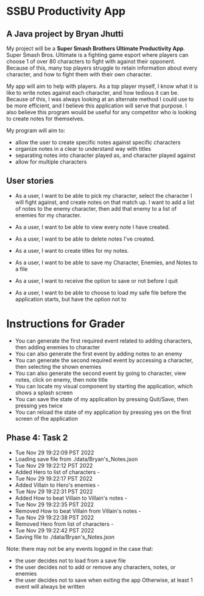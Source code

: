 # SSBU Productivity App

## A Java project by Bryan Jhutti

My project will be a **Super Smash Brothers Ultimate Productivity App**. Super Smash Bros. Ultimate is a
fighting game esport where players can choose 1 of over 80 characters to fight with against 
their opponent. Because of this, many top players struggle to retain information about every 
character, and how to fight them with their own character.

My app will aim to help with players. As a top player myself, I know what it is like to write 
notes against each character, and how tedious it can be. Because of this, I was always looking at 
an alternate method I could use to be more efficient, and I believe this 
application will serve that purpose. I also believe this program would be useful for any competitor who 
is looking to create notes for themselves. 

My program will aim to: 
- allow the user to create specific notes against specific characters
- organize notes in a clear to understand way with titles 
- separating notes into character played as, and character played against
- allow for multiple characters 


## User stories 

- As a user, I want to be able to pick my character, select the character I will fight against, and create notes
on that match up. I want to add a list of notes to the enemy character, then add that enemy to a list of enemies for my
character.

- As a user, I want to be able to view every note I have created. 

- As a user, I want to be able to delete notes I've created. 

- As a user, I want to create titles for my notes.

- As a user, I want to be able to save my Character, Enemies, and Notes to a file

- As a user, I want to receive the option to save or not before I quit

- As a user, I want to be able to choose to load my safe file before the application starts, but have the option not to

# Instructions for Grader

- You can generate the first required event related to adding characters, then adding enemies to character
- You can also generate the first event by adding notes to an enemy
- You can generate the second required event by accessing a character, then selecting the shown enemies
- You can also generate the second event by going to character, view notes, click on enemy, then note title
- You can locate my visual component by starting the application, which shows a splash screen
- You can save the state of my application by pressing Quit/Save, then pressing yes twice
- You can reload the state of my application by pressing yes on the first screen of the application 

## Phase 4: Task 2
- Tue Nov 29 19:22:09 PST 2022
- Loading save file from ./data/Bryan's_Notes.json
- Tue Nov 29 19:22:12 PST 2022
- Added Hero to list of characters -
- Tue Nov 29 19:22:17 PST 2022
- Added Villain to Hero's enemies -
-  Tue Nov 29 19:22:31 PST 2022
- Added How to beat Villain to Villain's notes -
-  Tue Nov 29 19:22:35 PST 2022
- Removed How to beat Villain from Villain's notes -
-  Tue Nov 29 19:22:38 PST 2022
- Removed Hero from list of characters -
-  Tue Nov 29 19:22:42 PST 2022
- Saving file to ./data/Bryan's_Notes.json

Note: there may not be any events logged in the case that: 
- the user decides not to load from a save file
- the user decides not to add or remove any characters, notes, or enemies
- the user decides not to save when exiting the app
Otherwise, at least 1 event will always be written 